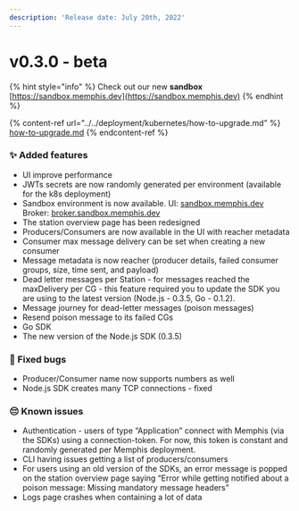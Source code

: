 ```yaml
---
description: 'Release date: July 20th, 2022'
---
```


# v0.3.0 - beta

{% hint style="info" %}
Check out our new **sandbox** [https://sandbox.memphis.dev](https://sandbox.memphis.dev)
{% endhint %}

{% content-ref url="../../deployment/kubernetes/how-to-upgrade.md" %}
[how-to-upgrade.md](../../deployment/kubernetes/how-to-upgrade.md)
{% endcontent-ref %}

### ✨ Added features

* UI improve performance
* JWTs secrets are now randomly generated per environment (available for the k8s deployment)
* Sandbox environment is now available. UI: [sandbox.memphis.dev](http://sandbox.memphis.dev/) \
  Broker: [broker.sandbox.memphis.dev](http://broker.sandbox.memphis.dev/)
* The station overview page has been redesigned
* Producers/Consumers are now available in the UI with reacher metadata
* Consumer max message delivery can be set when creating a new consumer
* Message metadata is now reacher (producer details, failed consumer groups, size, time sent, and payload)
* Dead letter messages per Station - for messages reached the maxDelivery per CG - this feature required you to update the SDK you are using to the latest version (Node.js - 0.3.5, Go - 0.1.2).
* Message journey for dead-letter messages (poison messages)
* Resend poison message to its failed CGs
* Go SDK
* The new version of the Node.js SDK (0.3.5)

### 🐛 Fixed bugs

* Producer/Consumer name now supports numbers as well
* &#x20;Node.js SDK creates many TCP connections - fixed

### 😔 Known issues&#x20;

* Authentication - users of type “Application” connect with Memphis (via the SDKs) using a connection-token. For now, this token is constant and randomly generated per Memphis deployment.
* CLI having issues getting a list of producers/consumers
* For users using an old version of the SDKs, an error message is popped on the station overview page saying “Error while getting notified about a poison message: Missing mandatory message headers”
* Logs page crashes when containing a lot of data
